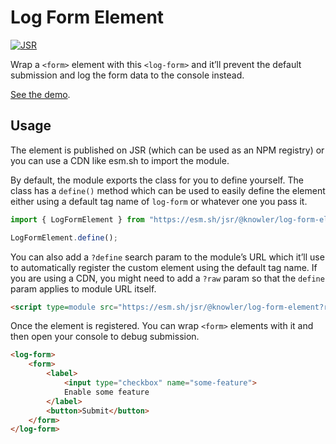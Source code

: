 # Log Form Element

[![JSR](https://jsr.io/badges/@knowler/log-form-element)](https://jsr.io/@knowler/log-form-element)

Wrap a `<form>` element with this `<log-form>` and it’ll prevent the
default submission and log the form data to the console instead.

[See the demo](https://knowler.github.io/log-form-element/demo).

## Usage

The element is published on JSR (which can be used as an NPM registry) or you
can use a CDN like esm.sh to import the module.

By default, the module exports the class for you to define yourself. The class
has a `define()` method which can be used to easily define the element either
using a default tag name of `log-form` or whatever one you pass it.

```javascript
import { LogFormElement } from "https://esm.sh/jsr/@knowler/log-form-element";

LogFormElement.define();
```

You can also add a `?define` search param to the module’s URL which it’ll use to
automatically register the custom element using the default tag name. If you are
using a CDN, you might need to add a `?raw` param so that the `define` param
applies to module URL itself.

```html
<script type=module src="https://esm.sh/jsr/@knowler/log-form-element?raw&define"></script>
```

Once the element is registered. You can wrap `<form>` elements with it and then
open your console to debug submission.

```html
<log-form>
	<form>
		<label>
			<input type="checkbox" name="some-feature">
			Enable some feature
		</label>
		<button>Submit</button>
	</form>
</log-form>
```
